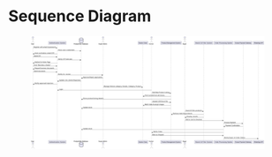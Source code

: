 # Sequence Diagram

<figure><img src="../.gitbook/assets/oooo.drawio.webp" alt=""><figcaption></figcaption></figure>
